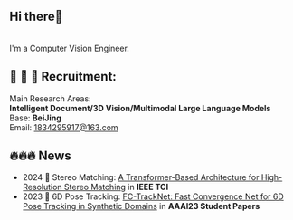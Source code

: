 ## Hi there👋

<br>I'm a Computer Vision Engineer.<br>  

## 📣 📣 📣 Recruitment:

Main Research Areas:   
**Intelligent Document/3D Vision/Multimodal Large Language Models**  
Base: **BeiJing**   
Email: 1834295917@163.com 

## 🔥🔥🔥 News


* 2024 🎉 Stereo Matching: [A Transformer-Based Architecture for High-Resolution Stereo Matching](https://ieeexplore.ieee.org/document/10387769) in **IEEE TCI**
* 2023 🎉 6D Pose Tracking: [FC-TrackNet: Fast Convergence Net for 6D Pose Tracking in Synthetic Domains](https://doi.org/10.1609/aaai.v37i13.27077) in **AAAI23 Student Papers**
